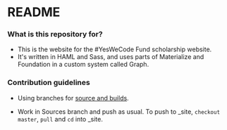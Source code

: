 # README #



### What is this repository for? ###

* This is the website for the #YesWeCode Fund scholarship website.
* It's written in HAML and Sass, and uses parts of Materialize and Foundation in a custom system called Graph.

### Contribution guidelines ###

* Using branches for [source and builds](http://stackoverflow.com/questions/28249255/how-do-i-configure-github-to-use-non-supported-jekyll-site-plugins/28252200#28252200).
- Work in Sources branch and push as usual. To push to _site, `checkout master`, `pull` and `cd` into _site. 

